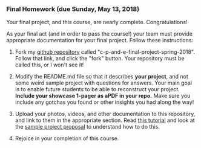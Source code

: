 ### Final Homework (due Sunday, May 13, 2018)

Your final project, and this course, are nearly complete. Congratulations!

As your final act (and in order to pass the course!) your team must provide appropriate documentation for your final project. Follow these instructions:

1. Fork my [github repository](https://github.com/zamfi/c-p-and-e-final-project-spring-2018) called "c-p-and-e-final-project-spring-2018". Follow that link, and click the "fork" button. Your repository must be called this, or I won't see it!

2. Modify the README.md file so that it describes **your project**, and not some weird sample project with questions for answers. Your main goal is to enable future students to be able to reconstruct your project. **Include your showcase 1-pager as  aPDF in your repo.** Make sure you include any gotchas you found or other insights you had along the way!

3. Upload your photos, videos, and other documentation to this repository, and link to them in the appropriate section. Read [this tutorial](https://help.github.com/articles/markdown-basics/) and look at the [sample project proposal](sample-proposal.md) to understand how to do this.

4. Rejoice in your completion of this course.